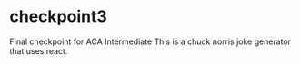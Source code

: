 # checkpoint3
Final checkpoint for ACA Intermediate 
This is a chuck norris joke generator that uses react. 
